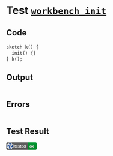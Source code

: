 # Test [`workbench_init`](/doc/tests/statement_usage.md#L470)

## Code

```µcad
sketch k() {
  init() {}
} k();

```

## Output

```,plain
```

## Errors

```,plain
```

## Test Result

![OK](/doc/tests/.test/workbench_init.png)
